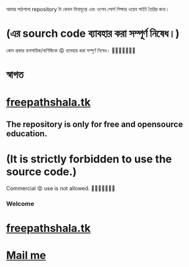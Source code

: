 আমার পাঠশালা repository টা কেবল বিনামূল্যে এবং ওপেন সোর্স শিক্ষার ওয়েব সাইট তৈরির জন্য। 
# (এর sourch code ব্যাবহার করা সম্পূর্ণ নিষেধ।) 
 কোন প্রকার ব্যবসায়িক/বাণিজ্যিক 😡 ব্যাবহার করা সম্পূর্ণ নিষেধ। 🙏🙏🙏🙏🙏🙏🙏
# স্বাগত
# [freepathshala.tk](https://www.freepathshala.tk/)




## The repository is only for free and opensource education.
# (It is strictly forbidden to use the source code.)
 Commercial 😡 use is not allowed. 🙏🙏🙏🙏🙏🙏🙏
### Welcome
# [freepathshala.tk](https://www.freepathshala.tk/)

# [Mail me](mailto:ets.atanu@gmail.com)
